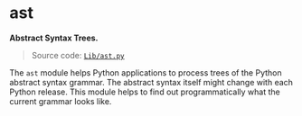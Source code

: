 # ast

**Abstract Syntax Trees.**

> Source code: [`Lib/ast.py`](https://github.com/python/cpython/tree/3.13/Lib/ast.py)

The `ast` module helps Python applications to process trees of the Python abstract syntax grammar. The abstract syntax itself might change with each Python release. This module helps to find out programmatically what the current grammar looks like.